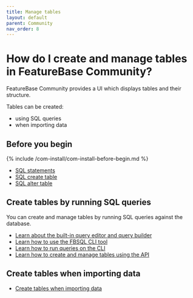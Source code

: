 ```yaml
---
title: Manage tables
layout: default
parent: Community
nav_order: 8
---
```


# How do I create and manage tables in FeatureBase Community?

FeatureBase Community provides a UI which displays tables and their structure.

Tables can be created:
* using SQL queries
* when importing data

## Before you begin

{% include /com-install/com-install-before-begin.md %}
* [SQL statements](/docs/sql-guide/statements/statements-home)
* [SQL create table](/docs/sql-guide/statements/statement-table-create)
* [SQL alter table](/docs/sql-guide/statements/statement-table-alter)

## Create tables by running SQL queries

You can create and manage tables by running SQL queries against the database.

* [Learn about the built-in query editor and query builder](/docs/community/com-query/com-query-home)
* [Learn how to use the FBSQL CLI tool](/docs/tools/fbsql/fbsql-home)
* [Learn how to run queries on the CLI](/docs/community/com-config/com-config-sql-cli-enable)
* [Learn how to create and manage tables using the API](/docs/community/com-api/com-api-home)

## Create tables when importing data

* [Create tables when importing data](/docs/community/com-ingest/com-ingest-manage)
